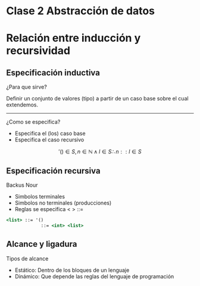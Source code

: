 # Clase 2 Abstracción de datos

# Relación entre inducción y recursividad

## Especificación inductiva

¿Para que sirve?

Definir un conjunto de valores (tipo) a partir de un caso base sobre el cual extendemos.

---

¿Como se especifica?

- Especifica el (los) caso base
- Especifica el caso recursivo

$$
'() \in S, n \in \mathbb{N} \wedge l \in S \therefore n :: l \in S
$$

## Especificación recursiva

Backus Nour

- Simbolos terminales
- Simbolos no terminales (producciones)
- Reglas se especifica < > ::=

```jsx
<list> ::= '()
			 ::= <int> <list>
```

## Alcance y ligadura

Tipos de alcance

- Estático: Dentro de los bloques de un lenguaje
- Dinámico: Que depende las reglas del lenguaje de programación